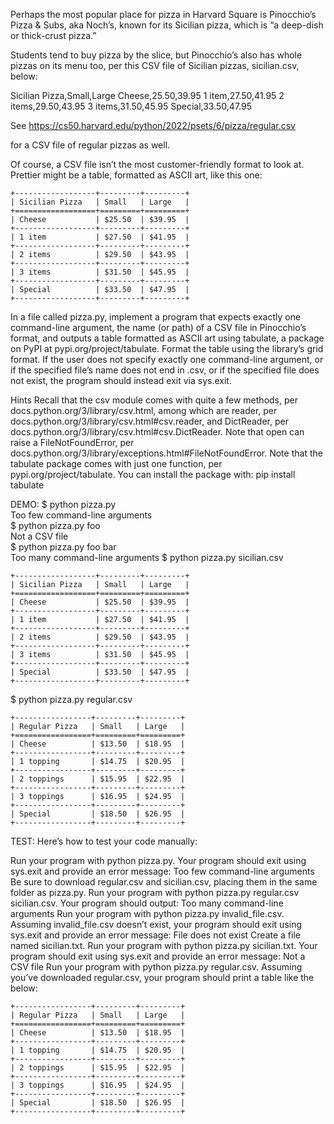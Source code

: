 Perhaps the most popular place for pizza in Harvard Square is Pinocchio’s Pizza & Subs, aka Noch’s, known for its Sicilian pizza, which is “a deep-dish or thick-crust pizza.”

Students tend to buy pizza by the slice, but Pinocchio’s also has whole pizzas on its menu too, per this CSV file of Sicilian pizzas, sicilian.csv, below:

Sicilian Pizza,Small,Large
Cheese,$25.50,$39.95
1 item,$27.50,$41.95
2 items,$29.50,$43.95
3 items,$31.50,$45.95
Special,$33.50,$47.95

See https://cs50.harvard.edu/python/2022/psets/6/pizza/regular.csv

for a CSV file of regular pizzas as well.

Of course, a CSV file isn’t the most customer-friendly format to look at. Prettier might be a table, formatted as ASCII art, like this one:
````
+------------------+---------+---------+
| Sicilian Pizza   | Small   | Large   |
+==================+=========+=========+
| Cheese           | $25.50  | $39.95  |
+------------------+---------+---------+
| 1 item           | $27.50  | $41.95  |
+------------------+---------+---------+
| 2 items          | $29.50  | $43.95  |
+------------------+---------+---------+
| 3 items          | $31.50  | $45.95  |
+------------------+---------+---------+
| Special          | $33.50  | $47.95  |
+------------------+---------+---------+
````
In a file called pizza.py, implement a program that expects exactly one command-line argument, the name (or path) of a CSV file in Pinocchio’s format, and outputs a table formatted as ASCII art using tabulate, a package on PyPI at pypi.org/project/tabulate. Format the table using the library’s grid format. If the user does not specify exactly one command-line argument, or if the specified file’s name does not end in .csv, or if the specified file does not exist, the program should instead exit via sys.exit.

Hints
Recall that the csv module comes with quite a few methods, per docs.python.org/3/library/csv.html, among which are reader, per docs.python.org/3/library/csv.html#csv.reader, and DictReader, per docs.python.org/3/library/csv.html#csv.DictReader.
Note that open can raise a FileNotFoundError, per docs.python.org/3/library/exceptions.html#FileNotFoundError.
Note that the tabulate package comes with just one function, per pypi.org/project/tabulate. You can install the package with:
pip install tabulate

DEMO:
$ python pizza.py                                                               
Too few command-line arguments  
$ python pizza.py foo                                                           
Not a CSV file    
$ python pizza.py foo bar                                                       
Too many command-line arguments 
$ python pizza.py sicilian.csv                                                  
````
+------------------+---------+---------+
| Sicilian Pizza   | Small   | Large   |
+==================+=========+=========+
| Cheese           | $25.50  | $39.95  |
+------------------+---------+---------+
| 1 item           | $27.50  | $41.95  |
+------------------+---------+---------+
| 2 items          | $29.50  | $43.95  |
+------------------+---------+---------+
| 3 items          | $31.50  | $45.95  |
+------------------+---------+---------+
| Special          | $33.50  | $47.95  |
+------------------+---------+---------+
````
$ python pizza.py regular.csv  
````
+-----------------+---------+---------+
| Regular Pizza   | Small   | Large   |
+=================+=========+=========+
| Cheese          | $13.50  | $18.95  |
+-----------------+---------+---------+
| 1 topping       | $14.75  | $20.95  |
+-----------------+---------+---------+
| 2 toppings      | $15.95  | $22.95  |
+-----------------+---------+---------+
| 3 toppings      | $16.95  | $24.95  |
+-----------------+---------+---------+
| Special         | $18.50  | $26.95  |
+-----------------+---------+---------+
````
TEST:
Here’s how to test your code manually:

Run your program with python pizza.py. Your program should exit using sys.exit and provide an error message:
Too few command-line arguments
Be sure to download regular.csv and sicilian.csv, placing them in the same folder as pizza.py. Run your program with python pizza.py regular.csv sicilian.csv. Your program should output:
Too many command-line arguments
Run your program with python pizza.py invalid_file.csv. Assuming invalid_file.csv doesn’t exist, your program should exit using sys.exit and provide an error message:
File does not exist
Create a file named sicilian.txt. Run your program with python pizza.py sicilian.txt. Your program should exit using sys.exit and provide an error message:
Not a CSV file
Run your program with python pizza.py regular.csv. Assuming you’ve downloaded regular.csv, your program should print a table like the below:
````
+-----------------+---------+---------+
| Regular Pizza   | Small   | Large   |
+=================+=========+=========+
| Cheese          | $13.50  | $18.95  |
+-----------------+---------+---------+
| 1 topping       | $14.75  | $20.95  |
+-----------------+---------+---------+
| 2 toppings      | $15.95  | $22.95  |
+-----------------+---------+---------+
| 3 toppings      | $16.95  | $24.95  |
+-----------------+---------+---------+
| Special         | $18.50  | $26.95  |
+-----------------+---------+---------+
````
